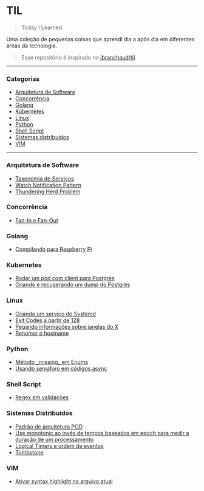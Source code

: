 # TIL
> Today I Learned

Uma coleção de pequenas coisas que aprendi dia a após dia em diferentes áreas da tecnologia.

> Esse repositório é inspirado no [jbranchaud/til](https://github.com/jbranchaud/til).

---

### Categorias
* [Arquitetura de Software](#arquitetura-de-software)
* [Concorrência](#concorrência)
* [Golang](#golang)
* [Kubernetes](#kubernetes)
* [Linux](#linux)
* [Python](#python)
* [Shell Script](#shell-script)
* [Sistemas distribuídos](#sistemas-distribuidos)
* [VIM](#vim)

---

### Arquitetura de Software
- [Taxonomia de Serviços](./arquitetura/taxonomia-de-servicos.md)
- [Watch Notification Pattern](./arquitetura/watch-notification-pattern.md)
- [Thundering Herd Problem](./arquitetura/thundering-herd-problem.md)

### Concorrência
- [Fan-In e Fan-Out](./concorrencia/fan-in-e-fan-out.md)

### Golang
- [Compilando para Raspberry Pi](./golang/compilando-para-rasp.md)

### Kubernetes
- [Rodar um pod com client para Postgres](./kubernetes/rodar-um-pod-com-client-para-postgres.md)
- [Criando e recuperando um dump do Postgres](./kubernetes/criando-e-recuperando-um-dump-do-postgres.md)

### Linux
- [Criando um serviço do Systemd](./linux/systemd-service.md)
- [Exit Codes a partir de 128](./linux/exit-codes-128.md)
- [Pegando informações sobre janelas do X](./linux/x-window-info.md)
- [Renomar o hostname](./linux/renomear-hostname.md)

### Python
- [Método \_missing\_ em Enums](./python/metodo-missing-em-enums.md)
- [Usando semáforo em códigos async](./python/async-semaphore.md)

### Shell Script
- [Regex em validações](./shell-script/regex-em-validacoes.md)

### Sistemas Distribuidos
- [Padrão de arquitetura POD](./sistemas-distribuidos/padrao-pod.md)
- [Use monotonic ao invés de tempos baseados em epoch para medir a duração de um processamento](./sistemas-distribuidos/use-monotonic-ao-inves-de-time-of-day.md)
- [Logical Timers e ordem de eventos](./sistemas-distribuidos/logical-timers-e-ordem-de-eventos.md)
- [Tombstone](./sistemas-distribuidos/tombstone.md)

### VIM
- [Ativar syntax highlight no arquivo atual](./vim/hl-arquivo-atual.md)

